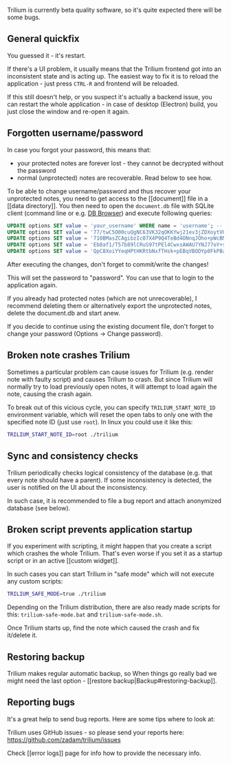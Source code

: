 Trilium is currently beta quality software, so it's quite expected there will be some bugs.

## General quickfix

You guessed it - it's restart.

If there's a UI problem, it usually means that the Trilium frontend got into an inconsistent state and is acting up. The easiest way to fix it is to reload the application - just press `CTRL-R` and frontend will be reloaded.

If this still doesn't help, or you suspect it's actually a backend issue, you can restart the whole application - in case of desktop (Electron) build, you just close the window and re-open it again.

## Forgotten username/password

In case you forgot your password, this means that:

* your protected notes are forever lost - they cannot be decrypted without the password
* normal (unprotected) notes are recoverable. Read below to see how.

To be able to change username/password and thus recover your unprotected notes, you need to get access to the [[document]] file in a [[data directory]]. You then need to open the `document.db` file with SQLite client (command line or e.g. [DB Browser](https://sqlitebrowser.org/)) and execute following queries:

```sql
UPDATE options SET value = 'your_username' WHERE name = 'username'; -- feel free to change 'your_username' to your desired username
UPDATE options SET value = '77/twC5O00cuQgNC63VK32qOKKYwj21ev3jZDXoytVU=' WHERE name = 'passwordVerificationSalt';
UPDATE options SET value = '710BMasZCAgibzIc07X4P9Q4TeBd4ONnqJOho+pWcBM=' WHERE name = 'passwordDerivedKeySalt';
UPDATE options SET value = 'Eb8af1/T57b89lCRuS97tPEl4CwxsAWAU7YNJ77oY+s=' WHERE name = 'passwordVerificationHash';
UPDATE options SET value = 'QpC8XoiYYeqHPtHKRtbNxfTHsk+pEBqVBODYp0FkPBa22tlBBKBMigdLu5GNX8Uu' WHERE name = 'encryptedDataKey';
```

After executing the changes, don't forget to commit/write the changes!

This will set the password to "password". You can use that to login to the application again.

If you already had protected notes (which are not unrecoverable), I recommend deleting them or alternatively export the unprotected notes, delete the document.db and start anew.

If you decide to continue using the existing document file, don't forget to change your password (Options -> Change password).

## Broken note crashes Trilium

Sometimes a particular problem can cause issues for Trilium (e.g. render note with faulty script) and causes Trilium to crash. But since Trilium will normally try to load previously open notes, it will attempt to load again the note, causing the crash again.

To break out of this vicious cycle, you can specify `TRILIUM_START_NOTE_ID` environment variable, which will reset the open tabs to only one with the specified note ID (just use `root`). In linux you could use it like this:

```bash
TRILIUM_START_NOTE_ID=root ./trilium
```

## Sync and consistency checks

Trilium periodically checks logical consistency of the database (e.g. that every note should have a parent). If some inconsistency is detected, the user is notified on the UI about the inconsistency.

In such case, it is recommended to file a bug report and attach anonymized database (see below).

## Broken script prevents application startup

If you experiment with scripting, it might happen that you create a script which crashes the whole Trilium. That's even worse if you set it as a startup script or in an active [[custom widget]].

In such cases you can start Trilium in "safe mode" which will not execute any custom scripts:

```bash
TRILIUM_SAFE_MODE=true ./trilium
```

Depending on the Trilium distribution, there are also ready made scripts for this: `trilium-safe-mode.bat` and `trilium-safe-mode.sh`.

Once Trilium starts up, find the note which caused the crash and fix it/delete it.

## Restoring backup

Trilium makes regular automatic backup, so When things go really bad we might need the last option - [[restore backup|Backup#restoring-backup]].

## Reporting bugs

It's a great help to send bug reports. Here are some tips where to look at:

Trilium uses GitHub issues - so please send your reports here: https://github.com/zadam/trilium/issues

Check [[error logs]] page for info how to provide the necessary info.

